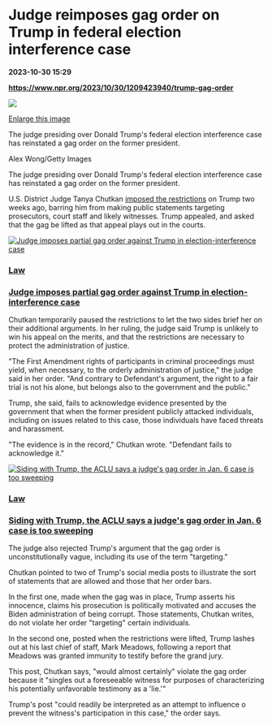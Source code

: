 # Judge reimposes gag order on Trump in federal election interference case

**2023-10-30 15:29**

**https://www.npr.org/2023/10/30/1209423940/trump-gag-order**

 ![](https://media.npr.org/assets/img/2023/10/30/gettyimages-578547390-e546d29d47f329f50deb33a8d00c5724f1a1e76e-s1100-c50.jpg) 

[Enlarge this image](https://media.npr.org/assets/img/2023/10/30/gettyimages-578547390-e546d29d47f329f50deb33a8d00c5724f1a1e76e-s1200.jpg)

The judge presiding over Donald Trump's federal election interference case has reinstated a gag order on the former president.

Alex Wong/Getty Images

The judge presiding over Donald Trump's federal election interference case has reinstated a gag order on the former president.

U.S. District Judge Tanya Chutkan [imposed the restrictions](https://www.npr.org/2023/10/16/1205769475/trump-gag-order) on Trump two weeks ago, barring him from making public statements targeting prosecutors, court staff and likely witnesses. Trump appealed, and asked that the gag be lifted as that appeal plays out in the courts.

[![Judge imposes partial gag order against Trump in election-interference case](https://media.npr.org/assets/img/2023/10/13/gettyimages-1719485959_sq-e8913d5e8da78ded2160d8c5489bc6ccd585258f-s100-c15.jpg)](https://www.npr.org/2023/10/16/1205769475/trump-gag-order)

### [Law](https://www.npr.org/sections/law/)

### [Judge imposes partial gag order against Trump in election-interference case](https://www.npr.org/2023/10/16/1205769475/trump-gag-order)

Chutkan temporarily paused the restrictions to let the two sides brief her on their additional arguments. In her ruling, the judge said Trump is unlikely to win his appeal on the merits, and that the restrictions are necessary to protect the administration of justice.

"The First Amendment rights of participants in criminal proceedings must yield, when necessary, to the orderly administration of justice," the judge said in her order. "And contrary to Defendant's argument, the right to a fair trial is not his alone, but belongs also to the government and the public."

Trump, she said, fails to acknowledge evidence presented by the government that when the former president publicly attacked individuals, including on issues related to this case, those individuals have faced threats and harassment.

"The evidence is in the record," Chutkan wrote. "Defendant fails to acknowledge it."

[![Siding with Trump, the ACLU says a judge's gag order in Jan. 6 case is too sweeping](https://media.npr.org/assets/img/2023/10/25/gettyimages-1742512010_sq-4f166604fddcb86195df316c96046001b6fa55c8-s100-c15.jpg)](https://www.npr.org/2023/10/25/1208409526/trump-gag-order-first-amendment)

### [Law](https://www.npr.org/sections/law/)

### [Siding with Trump, the ACLU says a judge's gag order in Jan. 6 case is too sweeping](https://www.npr.org/2023/10/25/1208409526/trump-gag-order-first-amendment)

The judge also rejected Trump's argument that the gag order is unconstitutionally vague, including its use of the term "targeting."

Chutkan pointed to two of Trump's social media posts to illustrate the sort of statements that are allowed and those that her order bars.

In the first one, made when the gag was in place, Trump asserts his innocence, claims his prosecution is politically motivated and accuses the Biden administration of being corrupt. Those statements, Chutkan writes, do not violate her order "targeting" certain individuals.

In the second one, posted when the restrictions were lifted, Trump lashes out at his last chief of staff, Mark Meadows, following a report that Meadows was granted immunity to testify before the grand jury.

This post, Chutkan says, "would almost certainly" violate the gag order because it "singles out a foreseeable witness for purposes of characterizing his potentially unfavorable testimony as a 'lie.'"

Trump's post "could readily be interpreted as an attempt to influence o prevent the witness's participation in this case," the order says.